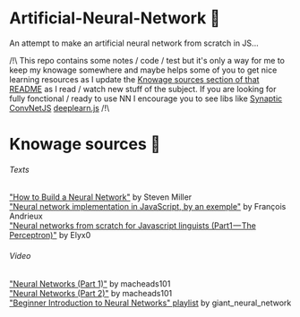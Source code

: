 # Artificial-Neural-Network :space_invader:
An attempt to make an artificial neural network from scratch in JS...

/!\ This repo contains some notes / code / test but it's only a way for me to keep my knowage somewhere and maybe helps some of you to get nice learning resources as I update the [Knowage sources section of that README](#knowage-sources-book) as I read / watch new stuff of the subject. If you are looking for fully fonctional / ready to use NN I encourage you to see libs like [Synaptic](http://caza.la/synaptic/#/) [ConvNetJS](https://github.com/karpathy/convnetjs) [deeplearn.js](https://deeplearnjs.org/) /!\  

# Knowage sources :book:
###### Texts
["How to Build a Neural Network"](https://stevenmiller888.github.io/mind-how-to-build-a-neural-network/) by Steven Miller  
["Neural network implementation in JavaScript, by an exemple"](https://franpapers.com/en/2017-neural-network-implementation-in-javascript-by-an-example/) by François Andrieux  
["Neural networks from scratch for Javascript linguists (Part1 — The Perceptron)"](https://hackernoon.com/neural-networks-from-scratch-for-javascript-linguists-part1-the-perceptron-632a4d1fbad2) by Elyx0  
###### Video
["Neural Networks (Part 1)"](https://www.youtube.com/watch?v=P02xWy63Q6U) by macheads101  
["Neural Networks (Part 2)"](https://www.youtube.com/watch?v=uHpKdZLutu0) by macheads101  
["Beginner Introduction to Neural Networks" playlist](https://www.youtube.com/playlist?list=PLxt59R_fWVzT9bDxA76AHm3ig0Gg9S3So) by giant_neural_network  